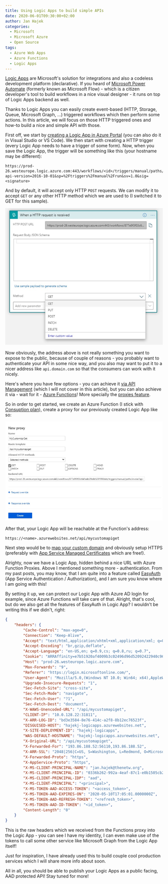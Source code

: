 ```yaml
---
title: Using Logic Apps to build simple APIs
date: 2020-06-01T09:30:00+02:00
author: Jan Hajek
categories:
  - Microsoft
  - Microsoft Azure
  - Open Source
tags:
  - Azure Web Apps
  - Azure Functions
  - Logic Apps
---
```


[Logic Apps](https://azure.microsoft.com/en-us/services/logic-apps/) are Microsoft's solution for integrations and also a codeless development platform (declarative). If you heard of [Microsoft Power Automate](http://flow.microsoft.com/) (formerly known as Microsoft Flow) - which is a citizen developer's tool to build workflows in a nice visual designer - it runs on top of Logic Apps backend as well.

Thanks to Logic Apps you can easily create event-based (HTTP, Storage, Queue, Microsoft Graph, ...) triggered workflows which then perform some actions. In this article, we will focus on those HTTP triggered ones and how-to build a nice and simple API with those.

First off, we start by [creating a Logic App in Azure Portal](https://docs.microsoft.com/en-us/azure/logic-apps/quickstart-create-first-logic-app-workflow) (you can also do it in Visual Studio or VS Code). We then start with creating a HTTP trigger (every Logic App needs to have a trigger of some form). Now, when you save the Logic App, the trigger will be something like this (your hostname may be different):

```
https://prod-26.westeurope.logic.azure.com:443/workflows/<id>/triggers/manual/paths/invoke?api-version=2016-10-01&sp=%2Ftriggers%2Fmanual%2Frun&sv=1.0&sig=<signature>
```

And by default, it will accept only HTTP `POST` requests. We can modify it to accept `GET` or any other HTTP method which we are used to (I switched it to GET for this sample).

![](/uploads/2020/06/logic-apps-http-trigger-method.jpg)

Now obviously, the address above is not really something you want to expose to the public, because of couple of reasons - you probably want to authenticate your API in some nice way, and you also may want to put it to a nicer address like `api.domain.com` so that the consumers can work with it nicely.

Here's where you have few options - you can achieve it [via API Management](https://docs.microsoft.com/en-us/azure/api-management/import-logic-app-as-api) (which I will not cover in this article), but you can also achieve it via - wait for it - [Azure Functions](https://azure.microsoft.com/en-us/services/functions/)! More specially the [proxies feature](https://docs.microsoft.com/en-us/azure/azure-functions/functions-proxies).

So in order to get started, we create an Azure Function (I stick with [Consuption plan](https://docs.microsoft.com/en-us/azure/azure-functions/functions-scale#consumption-plan)), create a proxy for our previously created Logic App  like so:

![](/uploads/2020/06/logic-apps-create-functions-proxy.jpg)

After that, your Logic App will be reachable at the Function's address:

```
https://<name>.azurewebsites.net/api/mycustomapiget
```

Next step would be to [map your custom domain](https://docs.microsoft.com/en-us/azure/app-service/app-service-web-tutorial-custom-domain) and obviously setup HTTPS (preferably with [App Service Managed Certificates](https://docs.microsoft.com/en-us/azure/app-service/configure-ssl-certificate#create-a-free-certificate-preview) which are free!).

Alrighty, now we have a Logic App, hidden behind a nice URL with Azure Function Proxies. Above I mentioned something more - authentication. From my past posts, you may know, that I am quite into a feature called [EasyAuth](https://docs.microsoft.com/en-us/azure/app-service/overview-authentication-authorization) (App Service Authentication / Authorization), and I am sure you know where I am going with this!

By setting it up, we can protect our Logic App with Azure AD login for example, since Azure Functions will take care of that. Alright, that's cool, but do we also get all the features of EasyAuth in Logic App? I wouldn't be writing this if we didn't, right:

```json
{
    "headers": {
        "Cache-Control": "max-age=0",
        "Connection": "Keep-Alive",
        "Accept": "text/html,application/xhtml+xml,application/xml; q=0.9,image/webp,image/apng,*/*; q=0.8,application/signed-exchange; v=b3; q=0.9",
        "Accept-Encoding": "br,gzip,deflate",
        "Accept-Language": "en-US,en; q=0.9,cs; q=0.8,ru; q=0.7",
        "Cookie": "ARRAffinity=e7b51920af4009b3c02496d96d52092422940c96fcd01492bbb6e49112bf10e4",
        "Host": "prod-26.westeurope.logic.azure.com",
        "Max-Forwards": "9",
        "Referer": "https://login.microsoftonline.com/",
        "User-Agent": "Mozilla/5.0,(Windows NT 10.0; Win64; x64),AppleWebKit/537.36,(KHTML, like Gecko),Chrome/84.0.4133.0,Safari/537.36,Edg/84.0.508.0",
        "Upgrade-Insecure-Requests": "1",
        "Sec-Fetch-Site": "cross-site",
        "Sec-Fetch-Mode": "navigate",
        "Sec-Fetch-User": "?1",
        "Sec-Fetch-Dest": "document",
        "X-WAWS-Unencoded-URL": "/api/mycustomapiget",
        "CLIENT-IP": "10.0.128.22:31811",
        "X-ARR-LOG-ID": "bd3e3584-8e76-414c-a2f8-8b12ec76523f",
        "DISGUISED-HOST": "hajekj-logicapps.azurewebsites.net",
        "X-SITE-DEPLOYMENT-ID": "hajekj-logicapps",
        "WAS-DEFAULT-HOSTNAME": "hajekj-logicapps.azurewebsites.net",
        "X-Original-URL": "/api/mycustomapiget",
        "X-Forwarded-For": "193.86.188.52:56110,193.86.188.52",
        "X-ARR-SSL": "2048|256|C=US, S=Washington, L=Redmond, O=Microsoft Corporation, OU=Microsoft IT, CN=Microsoft IT TLS CA 5|CN=*.azurewebsites.net",
        "X-Forwarded-Proto": "https",
        "X-AppService-Proto": "https",
        "X-MS-CLIENT-PRINCIPAL-NAME": "jan.hajek@thenetw.org",
        "X-MS-CLIENT-PRINCIPAL-ID": "0336b262-992a-4eaf-87c1-e0b1505cb210",
        "X-MS-CLIENT-PRINCIPAL-IDP": "aad",
        "X-MS-CLIENT-PRINCIPAL": "<principal>",
        "X-MS-TOKEN-AAD-ACCESS-TOKEN": "<access_token>",
        "X-MS-TOKEN-AAD-EXPIRES-ON": "2020-05-10T17:05:01.0000000Z",
        "X-MS-TOKEN-AAD-REFRESH-TOKEN": "<refresh_token>",
        "X-MS-TOKEN-AAD-ID-TOKEN": "<id_token>",
        "Content-Length": "0"
    }
}
```

This is the raw headers which we received from the Functions proxy into the Logic App - you can see I have my identity, I can even make use of the tokens to call some other service like Microsoft Graph from the Logic App itself!

Just for inspiration, I have already used this to build couple cool production services which I will share more info about soon.

All in all, you should be able to publish your Logic Apps as a public facing, AAD protected API! Stay tuned for more!